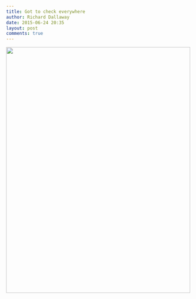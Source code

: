 ```yaml
---
title: Got to check everywhere
author: Richard Dallaway
date: 2015-06-24 20:35
layout: post
comments: true
---
```


<div><a href="http://static.skitters.dallaway.com/tp_IMG_20150621_155033.jpg"><img src="http://static.skitters.dallaway.com/tp_thumb_IMG_20150621_155033.jpg" width="500" height="667"/></a></div>


  
      
